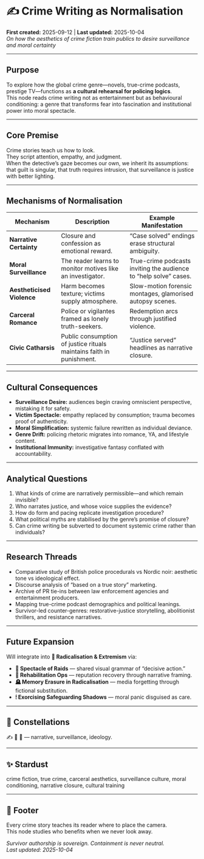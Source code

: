 # ✍️ Crime Writing as Normalisation  
**First created:** 2025-09-12  |  **Last updated:** 2025-10-04  
*On how the aesthetics of crime fiction train publics to desire surveillance and moral certainty*

---

## Purpose
To explore how the global crime genre—novels, true-crime podcasts, prestige TV—functions as **a cultural rehearsal for policing logics**.  
This node reads crime writing not as entertainment but as behavioural conditioning: a genre that transforms fear into fascination and institutional power into moral spectacle.

---

## Core Premise
Crime stories teach us how to look.  
They script attention, empathy, and judgment.  
When the detective’s gaze becomes our own, we inherit its assumptions: that guilt is singular, that truth requires intrusion, that surveillance is justice with better lighting.

---

## Mechanisms of Normalisation
| Mechanism | Description | Example Manifestation |
|------------|-------------|------------------------|
| **Narrative Certainty** | Closure and confession as emotional reward. | “Case solved” endings erase structural ambiguity. |
| **Moral Surveillance** | The reader learns to monitor motives like an investigator. | True-crime podcasts inviting the audience to “help solve” cases. |
| **Aestheticised Violence** | Harm becomes texture; victims supply atmosphere. | Slow-motion forensic montages, glamorised autopsy scenes. |
| **Carceral Romance** | Police or vigilantes framed as lonely truth-seekers. | Redemption arcs through justified violence. |
| **Civic Catharsis** | Public consumption of justice rituals maintains faith in punishment. | “Justice served” headlines as narrative closure. |

---

## Cultural Consequences
- **Surveillance Desire:** audiences begin craving omniscient perspective, mistaking it for safety.  
- **Victim Spectacle:** empathy replaced by consumption; trauma becomes proof of authenticity.  
- **Moral Simplification:** systemic failure rewritten as individual deviance.  
- **Genre Drift:** policing rhetoric migrates into romance, YA, and lifestyle content.  
- **Institutional Immunity:** investigative fantasy conflated with accountability.  

---

## Analytical Questions
1. What kinds of crime are narratively permissible—and which remain invisible?  
2. Who narrates justice, and whose voice supplies the evidence?  
3. How do form and pacing replicate investigation procedure?  
4. What political myths are stabilised by the genre’s promise of closure?  
5. Can crime writing be subverted to document systemic crime rather than individuals?  

---

## Research Threads
- Comparative study of British police procedurals vs Nordic noir: aesthetic tone vs ideological effect.  
- Discourse analysis of “based on a true story” marketing.  
- Archive of PR tie-ins between law enforcement agencies and entertainment producers.  
- Mapping true-crime podcast demographics and political leanings.  
- Survivor-led counter-genres: restorative-justice storytelling, abolitionist thrillers, and resistance narratives.

---

## Future Expansion
Will integrate into **🪬 Radicalisation & Extremism** via:
- **🧨 Spectacle of Raids** — shared visual grammar of “decisive action.”  
- **🧾 Rehabilitation Ops** — reputation recovery through narrative framing.  
- **🪦 Memory Erasure in Radicalisation** — media forgetting through fictional substitution.  
- **🕯 Exorcising Safeguarding Shadows** — moral panic disguised as care.

---

## 🌌 Constellations
✍️ 🪬 🧿 — narrative, surveillance, ideology.

---

## ✨ Stardust
crime fiction, true crime, carceral aesthetics, surveillance culture, moral conditioning, narrative closure, cultural training

---

## 🏮 Footer
Every crime story teaches its reader where to place the camera.  
This node studies who benefits when we never look away.

*Survivor authorship is sovereign. Containment is never neutral.*  
_Last updated: 2025-10-04_
